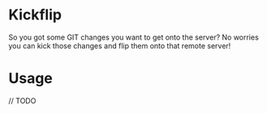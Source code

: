 # Kickflip

So you got some GIT changes you want to get onto the server?
No worries you can kick those changes and flip them onto that remote server!

# Usage

// TODO
